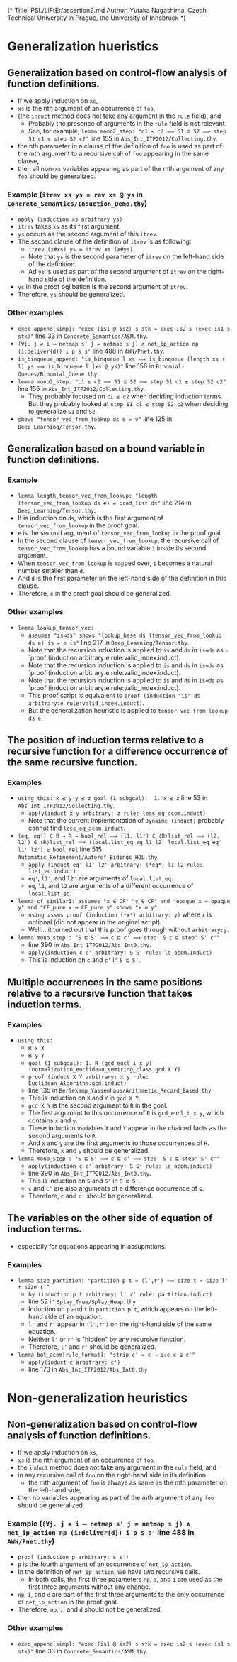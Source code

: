 (*  Title:      PSL/LiFtEr/assertion2.md
    Author:     Yutaka Nagashima, Czech Technical University in Prague, the University of Innsbruck
*)

# Generalization hueristics

## Generalization based on control-flow analysis of function definitions.
- If we apply induction on `xs`,
- `xs` is the nth argument of an occurrence of `foo`, 
- (the `induct` method does not take any argument in the `rule` field), and
   - Probably the presence of arguments in the `rule` field is not relevant.
   - See, for example, `lemma mono2_step: "c1 ≤ c2 ⟹ S1 ⊆ S2 ⟹ step S1 c1 ≤ step S2 c2"` line 155 in `Abs_Int_ITP2012/Collecting.thy`.
- the nth parameter in a clause of the definition of `foo` is used as part of the mth argument to a recursive call of `foo` appearing in the same clause,
- then all non-`xs` variables appearing as part of the mth argument of any `foo` should be generalized.

### Example (`itrev xs ys = rev xs @ ys` in `Concrete_Semantics/Induction_Demo.thy`)
- `apply (induction xs arbitrary ys)`
- `itrev` takes `xs` as its first argument.
- `ys` occurs as the second argument of this `itrev`.
- The second clause of the definition of `itrev` is as following:
   - `itrev (x#xs) ys = itrev xs (x#ys)`
   - Note that `ys` is the second parameter of `itrev` on the left-hand side of the definition.
   - Ad `ys` is used as part of the second argument of `itrev` on the right-hand side of the definition.
- `ys` in the proof oglibation is the second argument of `itrev`.
- Therefore, `ys` should be generalized.

### Other examples
- `exec_append[simp]: "exec (is1 @ is2) s stk = exec is2 s (exec is1 s stk)"` line 33 in `Concrete_Semantics/ASM.thy`.
- `(∀j. j ≠ i ⟶ netmap s' j = netmap s j) ∧ net_ip_action np (i:deliver(d)) i p s s'` line 488 in `AWN/Pnet.thy`.
- `is_binqueue_append: "is_binqueue l xs ⟹ is_binqueue (length xs + l) ys ⟹ is_binqueue l (xs @ ys)"` line 156 in `Binomial-Queues/Binomial_Queue.thy`.
- `lemma mono2_step: "c1 ≤ c2 ⟹ S1 ⊆ S2 ⟹ step S1 c1 ≤ step S2 c2"` line 155 in `Abs_Int_ITP2012/Collecting.thy`.
   - They probably focused on `c1 ≤ c2` when deciding induction terms. But they probably looked at `step S1 c1 ≤ step S2 c2` when deciding to generalize `S1` and `S2`.
- `shows "tensor_vec_from_lookup ds e = v"` line 125 in `Deep_Learning/Tensor.thy`.
   
## Generalization based on a bound variable in function definitions.

### Example
- `lemma length_tensor_vec_from_lookup: "length (tensor_vec_from_lookup ds e) = prod_list ds"` line 214 in `Deep_Learning/Tensor.thy`.
- It is induction on `ds`, which is the first argument of `tensor_vec_from_lookup` in the proof goal.
- `e` is the second argument of `tensor_vec_from_lookup` in the proof goal.
- In the second clause of `tensor_vec_from_lookup`, the recursive call of `tensor_vec_from_lookup` has a bound variable `i` inside its second argument.
- When `tensor_vec_from_lookup` is `map`ped over, `i` becomes a natural number smaller than `d`.
- And `d` is the first parameter on the left-hand side of the definition in this clause.
- Therefore, `e` in the proof goal should be generalized.

### Other examples
- `lemma lookup_tensor_vec:`
   - `assumes "is⊲ds" shows "lookup_base ds (tensor_vec_from_lookup ds e) is = e is"` line 217 in `Deep_Learning/Tensor.thy`.
   - Note that the recursion induction is applied to `is` and `ds` in `is⊲ds` as 
   -`proof (induction arbitrary:e rule:valid_index.induct).
   - Note that the recursion induction is applied to `is` and `ds` in `is⊲ds` as  `proof (induction arbitrary:e rule:valid_index.induct).
   - Note that the recursion induction is applied to `is` and `ds` in `is⊲ds` as `proof (induction arbitrary:e rule:valid_index.induct).
   - This proof script is equivalent to `proof (induction "is" ds arbitrary:e rule:valid_index.induct)`.
   - But the generalization heuristic is applied to `tensor_vec_from_lookup ds e`.
   
## The position of induction terms relative to a recursive function for a difference occurrence of the same recursive function.

### Examples
- `using this: x ≤ y y ≤ z goal (1 subgoal):  1. x ≤ z` line 53 in `Abs_Int_ITP2012/Collecting.thy`.
   - `apply(induct x y arbitrary: z rule: less_eq_acom.induct)`
   - Note that the current implementation of `Dynaimc (Induct)` probably cannot find `less_eq_acom.induct`.
-  `(eq, eq') ∈ R → R → bool_rel ⟹ (l1, l1') ∈ ⟨R⟩list_rel ⟹ (l2, l2') ∈ ⟨R⟩list_rel ⟹ (local.list_eq eq l1 l2, local.list_eq eq' l1' l2') ∈ bool_rel` line 515 `Automatic_Refinement/Autoref_Bidings_HOL.thy`.
   - `apply (induct eq' l1' l2' arbitrary: (*eq*) l1 l2 rule: list_eq.induct)`
   - `eq'`, `l1'`, and `l2'` are arguments of `local.list_eq`. 
   - `eq`, `l1`, and `l2` are arguments of a different occurrence of `local.list_eq`.
- `lemma cf_similarI: assumes "x ∈ CF" "y ∈ CF" and "opaque x = opaque y" and "CF_pure x ↔ CF_pure y" shows "x ≅ y"`
   - `using assms proof (induction (*x*) arbitrary: y)` where `x` is optional (did not appear in the original script).
   - Well... it turned out that this proof goes through without `arbitrary:y`.
- `lemma mono_step': "S ⊑ S' ⟹ c ⊑ c' ⟹ step' S c ⊑ step' S' c'"`
   - line 390 in `Abs_Int_ITP2012/Abs_Int0.thy`.
   - `apply(induction c c' arbitrary: S S' rule: le_acom.induct)`
   - This is induction on `c` and `c'` in `S ⊑ S'`.

## Multiple occurrences in the same positions relative to a recursive function that takes induction terms.

### Examples
- `using this:`
   - `R x X` 
   - `R y Y` 
   - `goal (1 subgoal): 1. R (gcd_eucl_i x y) (normalization_euclidean_semiring_class.gcd X Y)`
   - `proof (induct X Y arbitrary: x y rule: Euclidean_Algorithm.gcd.induct)`
   - line 135 in `Berlekamp_Yassenhaus/Arithmetic_Record_Based.thy`
   - This is induction on `X` and `Y` in `gcd X Y`.
   - `gcd X Y` is the second argument to `R` in the goal.
   - The first argument to this occurrence of `R` is `gcd_eucl_i x y`, which contains `x` and `y`.
   - These induction variables `X`  and `Y` appear in the chained facts as the second arguments to `R`.
   - And `x` and `y` are the first arguments to those occurrences of `R`.
   - Therefore, `x` and `y` should be generalized.
- `lemma mono_step': "S ⊑ S' ⟹ c ⊑ c' ⟹ step' S c ⊑ step' S' c'"`
   - `apply(induction c c' arbitrary: S S' rule: le_acom.induct)`
   - line 390 in `Abs_Int_ITP2012/Abs_Int0.thy`.
   - This is induction on `S` and `S'` in `S ⊑ S'`.
   - `c` and `c'` are also arguments of a difference occurrence of `⊑`.
   - Therefore, `c` and `c'` should be generalized.
   
## The variables on the other side of equation of induction terms.
- especially for equations appearing in assupmtions.

### Examples
- `lemma size_partition: "partition p t = (l',r') ⟹ size t = size l' + size r'"`
   - `by (induction p t arbitrary: l' r' rule: partition.induct)`
   - line 52 in `Splay_Tree/Splay_Heap.thy`
   - Induction on `p` and `t` in `partition p t`, which appears on the left-hand side of an equation.
   - `l'` and `r'` appear in `(l',r')` on the right-hand side of the same equation.
   - Neither `l'` or `r'` is "hidden" by any recursive function.
   - Therefore, `l'` and `r'` should be generalized.
- `lemma bot_acom[rule_format]: "strip c' = c ⟶ ⊥⇩c c ⊑ c'"`
   - `apply(induct c arbitrary: c')`
   - line 173 in `Abs_Int_ITP2012/Abs_Int0.thy`

# Non-generalization heuristics

## Non-generalization based on control-flow analysis of function definitions.
- If we apply induction on `xs`,
- `xs` is the nth argument of an occurrence of `foo`, 
- the `induct` method does not take any argument in the `rule` field, and
- in any recursive call of `foo` on the right-hand side in its definition
   - the mth argument of `foo` is always as same as the mth parameter on the left-hand side,
- then no variables appearing as part of the mth argument of any `foo` should be generalized.

### Example (`(∀j. j ≠ i ⟶ netmap s' j = netmap s j) ∧ net_ip_action np (i:deliver(d)) i p s s'` line 488 in `AWN/Pnet.thy`)
- `proof (induction p arbitrary: s s')`
- `p` is the fourth argument of an occurrence of `net_ip_action`.
- In the definition of `net_ip_action`, we have two recursive calls.
   - In both calls, the first three parameters `np`, `a`, and `i` are used as the first three arguments without any change.
- `np`, `i`, and `d` are part of the first three arguments to the only occurrence of `net_ip_action` in the proof goal.
- Therefore, `np`, `i`, and `d` should not be generalized.

### Other examples
- `exec_append[simp]: "exec (is1 @ is2) s stk = exec is2 s (exec is1 s stk)"` line 33 in `Concrete_Semantics/ASM.thy`.
